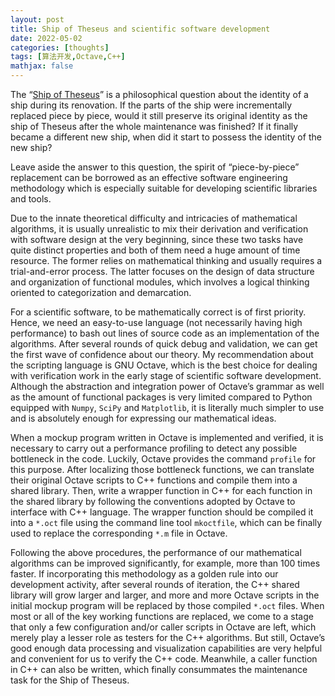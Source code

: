 ```yaml
---
layout: post
title: Ship of Theseus and scientific software development
date: 2022-05-02
categories: [thoughts]
tags: [算法开发,Octave,C++]
mathjax: false
---
```


The “[Ship of Theseus](https://en.wikipedia.org/wiki/Ship_of_Theseus)” is a philosophical question about the identity of a ship during its renovation. If the parts of the ship were incrementally replaced piece by piece, would it still preserve its original identity as the ship of Theseus after the whole maintenance was finished? If it finally became a different new ship, when did it start to possess the identity of the new ship?

Leave aside the answer to this question, the spirit of “piece-by-piece” replacement can be borrowed as an effective software engineering methodology which is especially suitable for developing scientific libraries and tools.

Due to the innate theoretical difficulty and intricacies of mathematical algorithms, it is usually unrealistic to mix their derivation and verification with software design at the very beginning, since these two tasks have quite distinct properties and both of them need a huge amount of time resource. The former relies on mathematical thinking and usually requires a trial-and-error process. The latter focuses on the design of data structure and organization of functional modules, which involves a logical thinking oriented to categorization and demarcation.

For a scientific software, to be mathematically correct is of first priority. Hence, we need an easy-to-use language (not necessarily having high performance) to bash out lines of source code as an implementation of the algorithms. After several rounds of quick debug and validation, we can get the first wave of confidence about our theory. My recommendation about the scripting language is GNU Octave, which is the best choice for dealing with verification work in the early stage of scientific software development. Although the abstraction and integration power of Octave’s grammar as well as the amount of functional packages is very limited compared to Python equipped with `Numpy`, `SciPy` and `Matplotlib`, it is literally much simpler to use and is absolutely enough for expressing our mathematical ideas.

When a mockup program written in Octave is implemented and verified, it is necessary to carry out a performance profiling to detect any possible bottleneck in the code. Luckily, Octave provides the command `profile` for this purpose. After localizing those bottleneck functions, we can translate their original Octave scripts to C++ functions and compile them into a shared library. Then, write a wrapper function in C++ for each function in the shared library by following the conventions adopted by Octave to interface with C++ language. The wrapper function should be compiled it into a `*.oct` file using the command line tool `mkoctfile`, which can be  finally used to replace the corresponding `*.m` file in Octave.

Following the above procedures, the performance of our mathematical algorithms can be improved significantly, for example, more than 100 times faster. If incorporating this methodology as a golden rule into our development activity, after several rounds of iteration, the C++ shared library will grow larger and larger, and more and more Octave scripts in the initial mockup program will be replaced by those compiled `*.oct` files. When most or all of the key working functions are replaced, we come to a stage that only a few configuration and/or caller scripts in Octave are left, which merely play a lesser role as testers for the C++ algorithms. But still, Octave’s good enough data processing and visualization capabilities are very helpful and convenient for us to verify the C++ code. Meanwhile, a caller function in C++ can also be written, which finally consummates the maintenance task for the Ship of Theseus.
